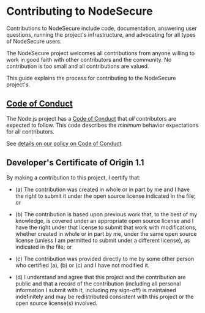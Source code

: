 # Contributing to NodeSecure

Contributions to NodeSecure include code, documentation, answering user questions,
running the project's infrastructure, and advocating for all types of NodeSecure
users.

The NodeSecure project welcomes all contributions from anyone willing to work in
good faith with other contributors and the community. No contribution is too
small and all contributions are valued.

This guide explains the process for contributing to the NodeSecure project's.

## [Code of Conduct](./CODE_OF_CONDUCT.md)

The Node.js project has a
[Code of Conduct](./CODE_OF_CONDUCT.md)
that *all* contributors are expected to follow. This code describes the
*minimum* behavior expectations for all contributors.

See [details on our policy on Code of Conduct](./COC_POLICY.md).

<a id="developers-certificate-of-origin"></a>
## Developer's Certificate of Origin 1.1

By making a contribution to this project, I certify that:

* (a) The contribution was created in whole or in part by me and I
  have the right to submit it under the open source license
  indicated in the file; or

* (b) The contribution is based upon previous work that, to the best
  of my knowledge, is covered under an appropriate open source
  license and I have the right under that license to submit that
  work with modifications, whether created in whole or in part
  by me, under the same open source license (unless I am
  permitted to submit under a different license), as indicated
  in the file; or

* (c) The contribution was provided directly to me by some other
  person who certified (a), (b) or (c) and I have not modified
  it.

* (d) I understand and agree that this project and the contribution
  are public and that a record of the contribution (including all
  personal information I submit with it, including my sign-off) is
  maintained indefinitely and may be redistributed consistent with
  this project or the open source license(s) involved.
